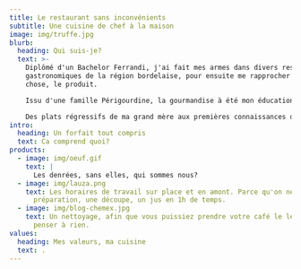 ```yaml
---
title: Le restaurant sans inconvénients
subtitle: Une cuisine de chef à la maison
image: img/truffe.jpg
blurb:
  heading: Qui suis-je?
  text: >-
    Diplômé d'un Bachelor Ferrandi, j'ai fait mes armes dans divers restaurants
    gastronomiques de la région bordelaise, pour ensuite me rapprocher d'une
    chose, le produit. 

    Issu d'une famille Périgourdine, la gourmandise à été mon éducation. 

    Des plats régressifs de ma grand mère aux premières connaissances de vin de mon grand père, mes parents tous deux gourmets n'ont pu que continuer de me mettre dans cette voie. J'ai aujourd'hui la joie de retrouver la maison au travail.
intro:
  heading: Un forfait tout compris
  text: Ca comprend quoi?
products:
  - image: img/oeuf.gif
    text: |
      Les denrées, sans elles, qui sommes nous? 
  - image: img/lauza.png
    text: Les horaires de travail sur place et en amont. Parce qu'on ne fait pas une
      préparation, une découpe, un jus en 1h de temps.
  - image: img/blog-chemex.jpg
    text: Un nettoyage, afin que vous puissiez prendre votre café le lendemain sans
      penser à rien.
values:
  heading: Mes valeurs, ma cuisine
  text: .
---
```

